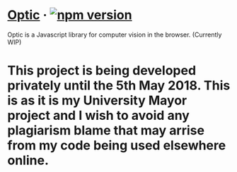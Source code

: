 # [Optic](https://www.npmjs.com/package/optic) &middot; [![npm version](https://img.shields.io/npm/v/optic.svg?style=flat)](https://www.npmjs.com/package/optic)

Optic is a Javascript library for computer vision in the browser. (Currently WIP)

# This project is being developed privately until the 5th May 2018. This is as it is my University Mayor project and I wish to avoid any plagiarism blame that may arrise from my code being used elsewhere online. 
